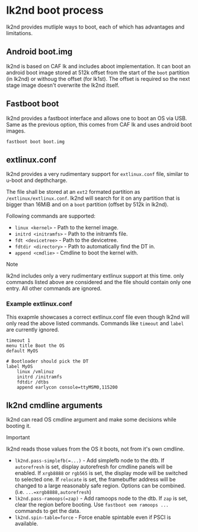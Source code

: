 # lk2nd boot process

lk2nd provides mutliple ways to boot, each of which has advantages and limitations.

## Android boot.img

lk2nd is based on CAF lk and includes aboot implementation. It can boot an android
boot image stored at 512k offset from the start of the `boot` partition (in lk2nd)
or withoug the offset (for lk1st). The offset is required so the next stage image
doesn't overwrite the lk2nd itself.

## Fastboot boot

lk2nd provides a fastboot interface and allows one to boot an OS via USB. Same as
the previous option, this comes from CAF lk and uses android boot images.

```
fastboot boot boot.img
```

## extlinux.conf

lk2nd provides a very rudimentary support for `extlinux.conf` file, similar to
u-boot and depthcharge.

The file shall be stored at an `ext2` formated partition as `/extlinux/extlinux.conf`.
lk2nd will search for it on any partition that is bigger than 16MiB and on a `boot`
partition (offset by 512k in lk2nd).

Following commands are supported:

- `linux <kernel>` - Path to the kernel image.
- `initrd <initramfs>` - Path to the initramfs file.
- `fdt <devicetree>` - Path to the devicetree.
- `fdtdir <directory>` - Path to automatically find the DT in.
- `append <cmdlie>` - Cmdline to boot the kernel with.

> [!NOTE]
> lk2nd includes only a very rudimentary extlinux support at this time.
> only commands listed above are considered and the file should contain only one
> entry. All other commands are ignored.

### Example extlinux.conf

This exapmle showcases a correct extlinux.conf file even though lk2nd will only
read the above listed commands. Commands like `timeout` and `label` are currently
ignored.

```
timeout 1
menu title Boot the OS
default MyOS

# Bootloader should pick the DT
label MyOS
    linux /vmlinuz
    initrd /initramfs
    fdtdir /dtbs
    append earlycon console=ttyMSM0,115200
```

## lk2nd cmdline arguments

lk2nd can read OS cmdline argument and make some decisions while booting it.

> [!IMPORTANT]  
> lk2nd reads those values from the OS it boots, not from it's own cmdline.

- `lk2nd.pass-simplefb(=...)` - Add simplefb node to the dtb.
  If `autorefresh` is set, display autorefresh for cmdline panels will be enabled.
  If `xrgb8888` or `rgb565` is set, the display mode will be switched to selected one.
  If `relocate` is set, the framebuffer address will be changed to a large reasonably
  safe region. Options can be combined. (i.e. `...=xrgb8888,autorefresh`)
- `lk2nd.pass-ramoops(=zap)` - Add ramoops node to the dtb. If `zap` is set, clear
  the region before booting. Use `fastboot oem ramoops ...` commands to get the data.
- `lk2nd.spin-table=force` - Force enable spintable even if PSCI is available.
